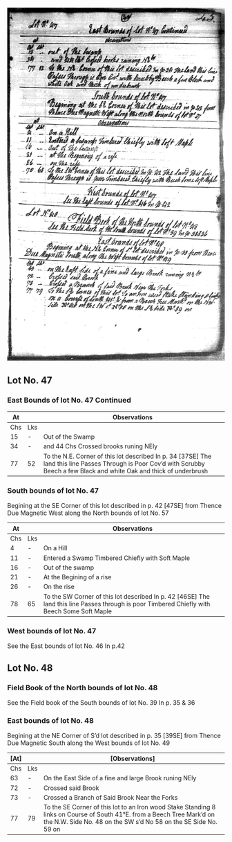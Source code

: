 ![page 43](../image/fieldbook/ovid-page-43.jpg)

## Lot No. 47

### East Bounds of lot No. 47 Continued

| At |    | Observations |
| -- | -- | ------------ |
| Chs | Lks | |
| 15 | - | Out of the Swamp |
| 34 | - | and 44 Chs Crossed brooks runing NEly |
| 77 | 52 | To the N.E. Corner of this lot described In p. 34 [37SE] The land this line Passes Through is Poor Cov’d with Scrubby Beech a few Black and white Oak and thick of underbrush |

### South bounds of lot No. 47

Begining at the SE Corner of this lot described in p. 42 [47SE] from Thence Due Magnetic West along the North bounds of lot No. 57

| At |    | Observations |
| -- | -- | ------------ |
| Chs | Lks | |
| 4 | - | On a Hill |
| 11 | - | Entered a Swamp Timbered Chiefly with Soft Maple |
| 16 | - | Out of the swamp |
| 21 | - | At the Begining of a rise |
| 26 | - | On the rise |
| 78 | 65 | To the SW Corner of this lot described In p. 42 [46SE] The land this line Passes through is poor Timbered Chiefly with Beech Some Soft Maple |

### West bounds of lot No. 47

See the East bounds of lot No. 46 In p.42

## Lot No. 48

### Field Book of the North bounds of lot No. 48

See the Field book of the South bounds of lot No. 39 In p. 35 & 36

### East bounds of lot No. 48

Begining at the NE Corner of S’d lot described in p. 35 [39SE] from Thence Due Magnetic South along the West bounds of lot No. 49

| [At] |    | [Observations] |
| -- | -- | ------------ |
| Chs | Lks | |
| 63 | - | On the East Side of a fine and large Brook runing NEly |
| 72 | - | Crossed said Brook |
| 73 | - | Crossed a Branch of Said Brook Near the Forks |
| 77 | 79 | To the SE Corner of this lot to an Iron wood Stake Standing 8 links on Course of South 41°E. from a Beech Tree Mark’d on the N.W. Side No. 48 on the SW s’d No 58 on the SE Side No. 59 on |
